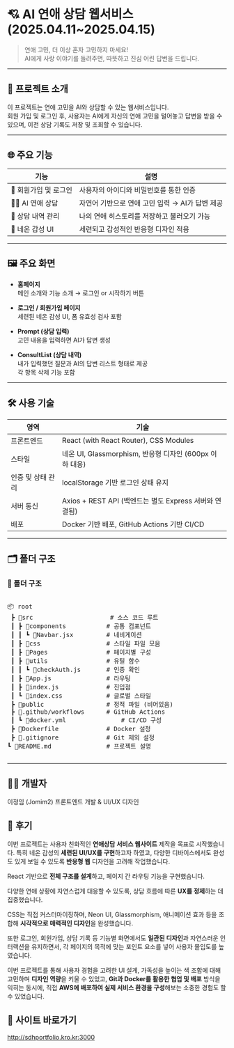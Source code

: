 # 💘 AI 연애 상담 웹서비스(2025.04.11~2025.04.15)

> 연애 고민, 더 이상 혼자 고민하지 마세요!  
> AI에게 사랑 이야기를 들려주면, 따뜻하고 진심 어린 답변을 드립니다.

---

## 🧠 프로젝트 소개

이 프로젝트는 연애 고민을 AI와 상담할 수 있는 웹서비스입니다.  
회원 가입 및 로그인 후, 사용자는 AI에게 자신의 연애 고민을 털어놓고 답변을 받을 수 있으며, 이전 상담 기록도 저장 및 조회할 수 있습니다.

---

## 🌐 주요 기능

| 기능 | 설명 |
|------|------|
| 🔐 회원가입 및 로그인 | 사용자의 아이디와 비밀번호를 통한 인증 |
| 🧑‍💬 AI 연애 상담 | 자연어 기반으로 연애 고민 입력 → AI가 답변 제공 |
| 📝 상담 내역 관리 | 나의 연애 히스토리를 저장하고 불러오기 가능 |
| 🌈 네온 감성 UI | 세련되고 감성적인 반응형 디자인 적용 |

---

## 🖼️ 주요 화면

- **홈페이지**  
  메인 소개와 기능 소개 → 로그인 or 시작하기 버튼

- **로그인 / 회원가입 페이지**  
  세련된 네온 감성 UI, 폼 유효성 검사 포함

- **Prompt (상담 입력)**  
  고민 내용을 입력하면 AI가 답변 생성

- **ConsultList (상담 내역)**  
  내가 입력했던 질문과 AI의 답변 리스트 형태로 제공  
  각 항목 삭제 기능 포함

---

## 🛠️ 사용 기술

| 영역 | 기술 |
|------|------|
| 프론트엔드 | React (with React Router), CSS Modules |
| 스타일 | 네온 UI, Glassmorphism, 반응형 디자인 (600px 이하 대응) |
| 인증 및 상태 관리 | localStorage 기반 로그인 상태 유지 |
| 서버 통신 | Axios + REST API (백엔드는 별도 Express 서버와 연결됨) |
| 배포 | Docker 기반 배포, GitHub Actions 기반 CI/CD |

---

## 🗂️ 폴더 구조

### 📁 폴더 구조

<pre>

📦 root
 ┣ 📂src                     # 소스 코드 루트
 ┃ ┣ 📂components           # 공통 컴포넌트
 ┃ ┃ ┗ 📜Navbar.jsx         # 네비게이션
 ┃ ┣ 📂css                  # 스타일 파일 모음
 ┃ ┣ 📂Pages                # 페이지별 구성
 ┃ ┣ 📂utils                # 유틸 함수
 ┃ ┃ ┗ 📜checkAuth.js       # 인증 확인
 ┃ ┣ 📜App.js               # 라우팅
 ┃ ┣ 📜index.js             # 진입점
 ┃ ┗ 📜index.css            # 글로벌 스타일
 ┣ 📂public                 # 정적 파일 (비어있음)
 ┣ 📂.github/workflows      # GitHub Actions
 ┃ ┗ 📜docker.yml               # CI/CD 구성
 ┣ 📜Dockerfile             # Docker 설정
 ┣ 📜.gitignore             # Git 제외 설정
┗ 📜README.md               # 프로젝트 설명

</pre>
---

## 👨‍💻 개발자
이정임 (Jomim2)
프론트엔드 개발 & UI/UX 디자인

## 📜 후기
이번 프로젝트는 사용자 친화적인 **연애상담 서비스 웹사이트** 제작을 목표로 시작했습니다.
특히 네온 감성의 **세련된 UI/UX를 구현**하고자 하였고, 다양한 디바이스에서도 완성도 있게 보일 수 있도록 **반응형 웹** 디자인을 고려해 작업했습니다.

React 기반으로 **전체 구조를 설계**하고, 페이지 간 라우팅 기능을 구현했습니다.

다양한 연애 상황에 자연스럽게 대응할 수 있도록, 상담 흐름에 따른 **UX를 정제**하는 데 집중했습니다.

CSS는 직접 커스터마이징하며, Neon UI, Glassmorphism, 애니메이션 효과 등을 조합해 **시각적으로 매력적인 디자인**을 완성했습니다.

또한 로그인, 회원가입, 상담 기록 등 기능별 화면에서도 **일관된 디자인**과 자연스러운 인터랙션을 유지하면서,
각 페이지의 목적에 맞는 포인트 요소를 넣어 사용자 몰입도를 높였습니다.

이번 프로젝트를 통해 사용자 경험을 고려한 UI 설계, 가독성을 높이는 색 조합에 대해 고민하며 **디자인 역량**을 키울 수 있었고,
**Git과 Docker를 활용한 협업 및 배포** 방식을 익히는 동시에,
직접 **AWS에 배포하여 실제 서비스 환경을 구성**해보는 소중한 경험도 할 수 있었습니다.

## 🔗 사이트 바로가기
 http://sdhportfolio.kro.kr:3000
